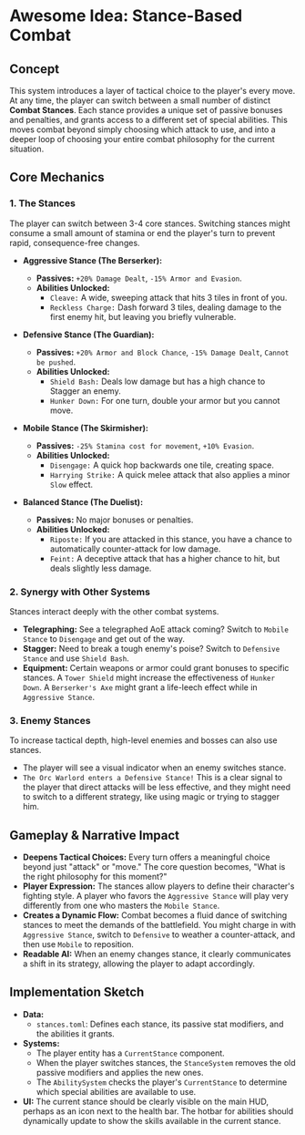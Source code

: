 # Awesome Idea: Stance-Based Combat

## Concept

This system introduces a layer of tactical choice to the player's every move. At any time, the player can switch between a small number of distinct **Combat Stances**. Each stance provides a unique set of passive bonuses and penalties, and grants access to a different set of special abilities. This moves combat beyond simply choosing which attack to use, and into a deeper loop of choosing your entire combat philosophy for the current situation.

## Core Mechanics

### 1. The Stances

The player can switch between 3-4 core stances. Switching stances might consume a small amount of stamina or end the player's turn to prevent rapid, consequence-free changes.

*   **Aggressive Stance (The Berserker):**
    *   **Passives:** `+20% Damage Dealt`, `-15% Armor and Evasion`.
    *   **Abilities Unlocked:**
        *   `Cleave:` A wide, sweeping attack that hits 3 tiles in front of you.
        *   `Reckless Charge:` Dash forward 3 tiles, dealing damage to the first enemy hit, but leaving you briefly vulnerable.

*   **Defensive Stance (The Guardian):**
    *   **Passives:** `+20% Armor and Block Chance`, `-15% Damage Dealt`, `Cannot be pushed`.
    *   **Abilities Unlocked:**
        *   `Shield Bash:` Deals low damage but has a high chance to Stagger an enemy.
        *   `Hunker Down:` For one turn, double your armor but you cannot move.

*   **Mobile Stance (The Skirmisher):**
    *   **Passives:** `-25% Stamina cost for movement`, `+10% Evasion`.
    *   **Abilities Unlocked:**
        *   `Disengage:` A quick hop backwards one tile, creating space.
        *   `Harrying Strike:` A quick melee attack that also applies a minor `Slow` effect.

*   **Balanced Stance (The Duelist):**
    *   **Passives:** No major bonuses or penalties.
    *   **Abilities Unlocked:**
        *   `Riposte:` If you are attacked in this stance, you have a chance to automatically counter-attack for low damage.
        *   `Feint:` A deceptive attack that has a higher chance to hit, but deals slightly less damage.

### 2. Synergy with Other Systems

Stances interact deeply with the other combat systems.

*   **Telegraphing:** See a telegraphed AoE attack coming? Switch to `Mobile Stance` to `Disengage` and get out of the way.
*   **Stagger:** Need to break a tough enemy's poise? Switch to `Defensive Stance` and use `Shield Bash`.
*   **Equipment:** Certain weapons or armor could grant bonuses to specific stances. A `Tower Shield` might increase the effectiveness of `Hunker Down`. A `Berserker's Axe` might grant a life-leech effect while in `Aggressive Stance`.

### 3. Enemy Stances

To increase tactical depth, high-level enemies and bosses can also use stances.

*   The player will see a visual indicator when an enemy switches stance.
*   `The Orc Warlord enters a Defensive Stance!` This is a clear signal to the player that direct attacks will be less effective, and they might need to switch to a different strategy, like using magic or trying to stagger him.

## Gameplay & Narrative Impact

*   **Deepens Tactical Choices:** Every turn offers a meaningful choice beyond just "attack" or "move." The core question becomes, "What is the right philosophy for this moment?"
*   **Player Expression:** The stances allow players to define their character's fighting style. A player who favors the `Aggressive Stance` will play very differently from one who masters the `Mobile Stance`.
*   **Creates a Dynamic Flow:** Combat becomes a fluid dance of switching stances to meet the demands of the battlefield. You might charge in with `Aggressive Stance`, switch to `Defensive` to weather a counter-attack, and then use `Mobile` to reposition.
*   **Readable AI:** When an enemy changes stance, it clearly communicates a shift in its strategy, allowing the player to adapt accordingly.

## Implementation Sketch

*   **Data:**
    *   `stances.toml`: Defines each stance, its passive stat modifiers, and the abilities it grants.
*   **Systems:**
    *   The player entity has a `CurrentStance` component.
    *   When the player switches stances, the `StanceSystem` removes the old passive modifiers and applies the new ones.
    *   The `AbilitySystem` checks the player's `CurrentStance` to determine which special abilities are available to use.
*   **UI:** The current stance should be clearly visible on the main HUD, perhaps as an icon next to the health bar. The hotbar for abilities should dynamically update to show the skills available in the current stance.
